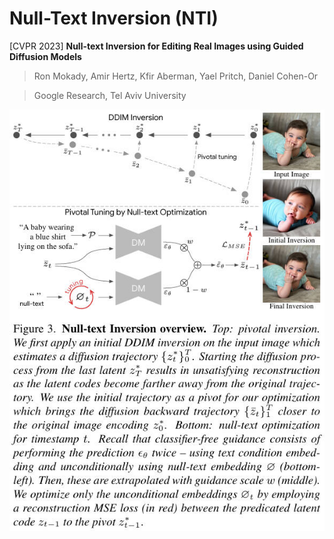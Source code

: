 # Null-Text Inversion (NTI)

[CVPR 2023] **Null-text Inversion for Editing Real Images using Guided Diffusion Models**

> Ron Mokady, Amir Hertz, Kfir Aberman, Yael Pritch, Daniel Cohen-Or

> Google Research, Tel Aviv University


![](../../assets/nti_framework.jpg)
